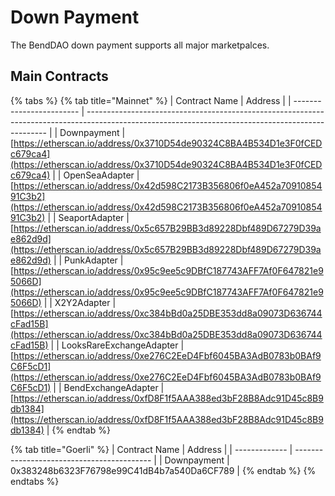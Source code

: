 # Down Payment

The BendDAO down payment supports all major marketpalces.

## Main Contracts

{% tabs %}
{% tab title="Mainnet" %}
| Contract Name            | Address                                                                                                                                            |
| ------------------------ | -------------------------------------------------------------------------------------------------------------------------------------------------- |
| Downpayment              | [https://etherscan.io/address/0x3710D54de90324C8BA4B534D1e3F0fCEDc679ca4](https://etherscan.io/address/0x3710D54de90324C8BA4B534D1e3F0fCEDc679ca4) |
| OpenSeaAdapter           | [https://etherscan.io/address/0x42d598C2173B356806f0eA452a7091085491C3b2](https://etherscan.io/address/0x42d598C2173B356806f0eA452a7091085491C3b2) |
| SeaportAdapter           | [https://etherscan.io/address/0x5c657B29BB3d89228Dbf489D67279D39ae862d9d](https://etherscan.io/address/0x5c657B29BB3d89228Dbf489D67279D39ae862d9d) |
| PunkAdapter              | [https://etherscan.io/address/0x95c9ee5c9DBfC187743AFF7Af0F647821e95066D](https://etherscan.io/address/0x95c9ee5c9DBfC187743AFF7Af0F647821e95066D) |
| X2Y2Adapter              | [https://etherscan.io/address/0xc384bBd0a25DBE353dd8a09073D636744cFad15B](https://etherscan.io/address/0xc384bBd0a25DBE353dd8a09073D636744cFad15B) |
| LooksRareExchangeAdapter | [https://etherscan.io/address/0xe276C2EeD4Fbf6045BA3AdB0783b0BAf9C6F5cD1](https://etherscan.io/address/0xe276C2EeD4Fbf6045BA3AdB0783b0BAf9C6F5cD1) |
| BendExchangeAdapter      | [https://etherscan.io/address/0xfD8F1f5AAA388ed3bF28B8Adc91D45c8B9db1384](https://etherscan.io/address/0xfD8F1f5AAA388ed3bF28B8Adc91D45c8B9db1384) |
{% endtab %}

{% tab title="Goerli" %}
| Contract Name | Address                                    |
| ------------- | ------------------------------------------ |
| Downpayment   | 0x383248b6323F76798e99C41dB4b7a540Da6CF789 |
{% endtab %}
{% endtabs %}
